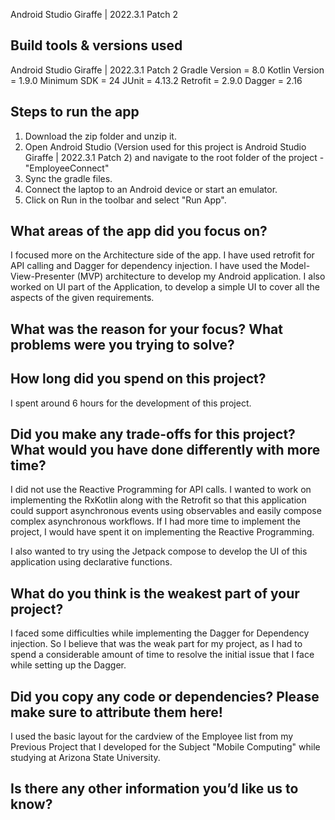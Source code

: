 Android Studio Giraffe | 2022.3.1 Patch 2

## Build tools & versions used

Android Studio Giraffe | 2022.3.1 Patch 2
Gradle Version = 8.0
Kotlin Version = 1.9.0
Minimum SDK = 24
JUnit = 4.13.2
Retrofit = 2.9.0
Dagger = 2.16


## Steps to run the app

1. Download the zip folder and unzip it.
2. Open Android Studio (Version used for this project is Android Studio Giraffe | 2022.3.1 Patch 2) and navigate to the root folder of the project - "EmployeeConnect"
3. Sync the gradle files.
4. Connect the laptop to an Android device or start an emulator.
5. Click on Run in the toolbar and select "Run App".

## What areas of the app did you focus on?

I focused more on the Architecture side of the app. I have used retrofit for API calling and Dagger for dependency injection. I have used the Model-View-Presenter (MVP) architecture to develop my Android application.
I also worked on UI part of the Application, to develop a simple UI to cover all the aspects of the given requirements.

## What was the reason for your focus? What problems were you trying to solve?

## How long did you spend on this project?

I spent around 6 hours for the development of this project.

## Did you make any trade-offs for this project? What would you have done differently with more time?

I did not use the Reactive Programming for API calls. I wanted to work on implementing the RxKotlin along with the Retrofit so that this application could support asynchronous events using observables and easily compose complex asynchronous workflows.
If I had more time to implement the project, I would have spent it on implementing the Reactive Programming.

I also wanted to try using the Jetpack compose to develop the UI of this application using declarative functions.

## What do you think is the weakest part of your project?

I faced some difficulties while implementing the Dagger for Dependency injection. So I believe that was the weak part for my project, as I had to spend a considerable amount of time to resolve the initial issue that I face while setting up the Dagger.

## Did you copy any code or dependencies? Please make sure to attribute them here!

I used the basic layout for the cardview of the Employee list from my Previous Project that I developed for the Subject "Mobile Computing" while studying at Arizona State University.

## Is there any other information you’d like us to know?
